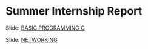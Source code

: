 # **Summer Internship Report**

Slide: [BASIC PROGRAMMING C](https://docs.google.com/presentation/d/1GXl285C60MZizMakCGqpBVaKXURHNQLN6qoWRltKcHs/edit#slide=id.g24f32e58fee_0_0)

Slide: [NETWORKING](https://docs.google.com/presentation/d/1Awwd7S92md-fzYk3jZtUgSUKlubL9vM96akRXKjlElU/edit#slide=id.g25582b8f0a6_0_0)